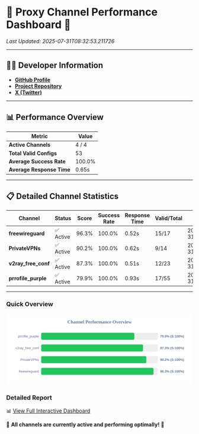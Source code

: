 # 🌟 Proxy Channel Performance Dashboard 🌟

_Last Updated: 2025-07-31T08:32:53.211726_

---

## 👩‍💻 Developer Information

- **[GitHub Profile](https://github.com/4n0nymou3)**  
- **[Project Repository](https://github.com/4n0nymou3/multi-proxy-config-fetcher)**  
- **[X (Twitter)](https://x.com/4n0nymou3)**  

---

## 📊 Performance Overview

| Metric                | Value       |
|-----------------------|-------------|
| **Active Channels**   | 4 / 4       |
| **Total Valid Configs** | 53          |
| **Average Success Rate** | 100.0%      |
| **Average Response Time** | 0.65s       |

---

## 📋 Detailed Channel Statistics

| Channel          | Status     | Score  | Success Rate | Response Time | Valid/Total | Last Success               |
|------------------|------------|--------|--------------|---------------|-------------|----------------------------|
| **freewireguard**  | ✅ Active  | 96.3%  | 100.0% | 0.52s         | 15/17       | 2025-07-31T08:32:53.209851 |
| **PrivateVPNs**  | ✅ Active  | 90.2%  | 100.0% | 0.62s         | 9/14       | 2025-07-31T08:32:52.661860 |
| **v2ray_free_conf**  | ✅ Active  | 87.3%  | 100.0% | 0.51s         | 12/23       | 2025-07-31T08:32:51.999914 |
| **prrofile_purple**  | ✅ Active  | 79.9%  | 100.0% | 0.93s         | 17/55       | 2025-07-31T08:32:51.392206 |

---

### Quick Overview
<div align="center">
  <a href="https://raw.githubusercontent.com/nullluser/NullRepo/refs/heads/main/assets/channel_stats_chart.svg">
    <img src="https://raw.githubusercontent.com/nullluser/NullRepo/refs/heads/main/assets/channel_stats_chart.svg" alt="Source Performance Statistics" width="800">
  </a>
</div>

### Detailed Report
📊 [View Full Interactive Dashboard](https://htmlpreview.github.io/?https://github.com/nullluser/NullRepo/blob/main/assets/performance_report.html)

🎉 **All channels are currently active and performing optimally!** 🎉
